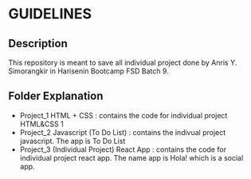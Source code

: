 # GUIDELINES

## Description

This repository is meant to save all individual project done by Anris Y. Simorangkir in Harisenin Bootcamp FSD Batch 9.

## Folder Explanation

- Project_1 HTML + CSS : contains the code for individual project HTML&CSS 1
- Project_2 Javascript (To Do List) : contains the indivual project javascript. The app is To Do List
- Project_3 (Individual Project) React App : contains the code for individual project react app. The name app is Hola! which is a social app.
